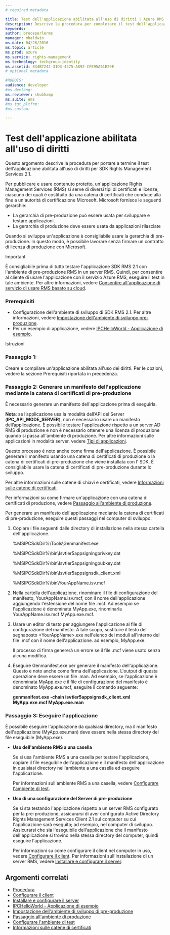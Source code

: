 ```yaml
---
# required metadata

title: Test dell'applicazione abilitata all'uso di diritti | Azure RMS
description: Descrive la procedura per completare il test dell'applicazione abilitata all'uso di diritti per SDK RMS 2.1.
keywords:
author: bruceperlerms
manager: mbaldwin
ms.date: 04/28/2016
ms.topic: article
ms.prod: azure
ms.service: rights-management
ms.technology: techgroup-identity
ms.assetid: 834B7242-31D3-4275-A892-CFE95A61E29E
# optional metadata

#ROBOTS:
audience: developer
#ms.devlang:
ms.reviewer: shubhamp
ms.suite: ems
#ms.tgt_pltfrm:
#ms.custom:

---
```


# Test dell'applicazione abilitata all'uso di diritti

Questo argomento descrive la procedura per portare a termine il test dell'applicazione abilitata all'uso di diritti per SDK Rights Management Services 2.1.

Per pubblicare e usare contenuto protetto, un'applicazione Rights Management Services (RMS) si serve di diversi tipi di certificati e licenze, ciascuno dei quali è costituito da una catena di certificati che conduce alla fine a un'autorità di certificazione Microsoft. Microsoft fornisce le seguenti gerarchie:

-   La gerarchia di pre-produzione può essere usata per sviluppare e testare applicazioni.
-   La gerarchia di produzione deve essere usata da applicazioni rilasciate

Quando si sviluppa un'applicazione è consigliabile usare la gerarchia di pre-produzione. In questo modo, è possibile lavorare senza firmare un contratto di licenza di produzione con Microsoft.

> [!IMPORTANT]
> È consigliabile prima di tutto testare l'applicazione SDK RMS 2.1 con l'ambiente di pre-produzione RMS in un server RMS. Quindi, per consentire al cliente di usare l'applicazione con il servizio Azure RMS, eseguire il test in tale ambiente. Per altre informazioni, vedere [Consentire all'applicazione di servizio di usare RMS basato su cloud](how-to-use-file-api-with-aadrm-cloud.md).

 

### Prerequisiti

-   Configurazione dell'ambiente di sviluppo di SDK RMS 2.1. Per altre informazioni, vedere [Impostazione dell'ambiente di sviluppo pre-produzione](how-to-set-up-the-pre-production-development-environment.md).
-   Per un esempio di applicazione, vedere [IPCHelloWorld - Applicazione di esempio](how-to-build-your-first-application.md).

Istruzioni

### Passaggio 1:

Creare e compilare un'applicazione abilitata all'uso dei diritti. Per le opzioni, vedere la sezione Prerequisiti riportata in precedenza.

### Passaggio 2: Generare un manifesto dell'applicazione mediante la catena di certificati di pre-produzione

È necessario generare un manifesto dell'applicazione prima di eseguirla.

**Nota**: se l’applicazione usa la modalità dell’API del Server (**IPC\_API\_MODE\_SERVER**), non è necessario usare un manifesto dell’applicazione. È possibile testare l'applicazione rispetto a un server AD RMS di produzione e non è necessario ottenere una licenza di produzione quando si passa all'ambiente di produzione. Per altre informazioni sulle applicazioni in modalità server, vedere [Tipi di applicazioni](application-types.md).

 

Questo processo è noto anche come firma dell'applicazione. È possibile generare il manifesto usando una catena di certificati di produzione o la catena di certificati di pre-produzione che viene installata con l' SDK. È consigliabile usare la catena di certificati di pre-produzione durante lo sviluppo.

Per altre informazioni sulle catene di chiavi e certificati, vedere [Informazioni sulle catene di certificati](understanding-certificate-chains.md).

Per informazioni su come firmare un'applicazione con una catena di certificati di produzione, vedere [Passaggio all'ambiente di produzione](switching-to-the-production-environment.md).

Per generare un manifesto dell'applicazione mediante la catena di certificati di pre-produzione, eseguire questi passaggi nel computer di sviluppo:

1.  Copiare i file seguenti dalle directory di installazione nella stessa cartella dell'applicazione.

    %MSIPCSdkDir%\\Tools\\Genmanifest.exe

    %MSIPCSdkDir%\\bin\\Isvtier5appsigningprivkey.dat

    %MSIPCSdkDir%\\bin\\Isvtier5appsigningpubkey.dat

    %MSIPCSdkDir%\\bin\\Isvtier5appsignsdk\_client.xml

    %MSIPCSdkDir%\\bin\\YourAppName.isv.mcf

2.  Nella cartella dell'applicazione, rinominare il file di configurazione del manifesto, YourAppName.isv.mcf, con il nome dell'applicazione aggiungendo l'estensione del nome file .mcf. Ad esempio se l'applicazione è denominata MyApp.exe, rinominarla YourAppName.isv.mcf MyApp.exe.mcf.

3.  Usare un editor di testo per aggiungere l'applicazione al file di configurazione del manifesto. A tale scopo, sostituire il testo del segnaposto &lt;YourAppName&gt;.exe nell'elenco dei moduli all'interno del file .mcf con il nome dell'applicazione. ad esempio, MyApp.exe.

    Il processo di firma genererà un errore se il file .mcf viene usato senza alcuna modifica.

4.  Eseguire Genmanifest.exe per generare il manifesto dell'applicazione. Questo è noto anche come firma dell'applicazione. L'output di questa operazione deve essere un file .man. Ad esempio, se l'applicazione è denominata MyApp.exe e il file di configurazione del manifesto è denominato MyApp.exe.mcf, eseguire il comando seguente:

    **genmanifest.exe -chain isvtier5appsignsdk\_client.xml MyApp.exe.mcf MyApp.exe.man**

### Passaggio 3: Eseguire l'applicazione

È possibile eseguire l'applicazione da qualsiasi directory, ma il manifesto dell'applicazione (MyApp.exe.man) deve essere nella stessa directory del file eseguibile (MyApp.exe).

-   **Uso dell'ambiente RMS a una casella**

    Se si usa l'ambiente RMS a una casella per testare l'applicazione, copiare il file eseguibile dell'applicazione e il manifesto dell'applicazione in qualsiasi directory nell'ambiente a una casella ed eseguire l'applicazione.

    Per informazioni sull'ambiente RMS a una casella, vedere [Configurare l'ambiente di test](how-to-set-up-your-test-environment.md).

-   **Uso di una configurazione del Server di pre-produzione**

    Se si sta testando l'applicazione rispetto a un server RMS configurato per la pre-produzione, assicurarsi di aver configurato Active Directory Rights Management Services Client 2.1 sul computer su cui l'applicazione sarà eseguita; ad esempio, nel computer di sviluppo. Assicurarsi che sia l'eseguibile dell'applicazione che il manifesto dell'applicazione si trovino nella stessa directory del computer, quindi eseguire l'applicazione.

    Per informazioni su come configurare il client nel computer in uso, vedere [Configurare il client](how-to-configure-the-ad-rms-client-2-0.md). Per informazioni sull'installazione di un server RMS, vedere [Installare e configurare il server](how-to-install-and-configure-an-rms-server.md).

## Argomenti correlati

* [Procedura](how-to-use-msipc.md)
* [Configurare il client](how-to-configure-the-ad-rms-client-2-0.md)
* [Installare e configurare il server](how-to-install-and-configure-an-rms-server.md)
* [IPCHelloWorld - Applicazione di esempio](how-to-build-your-first-application.md)
* [Impostazione dell'ambiente di sviluppo di pre-produzione](how-to-set-up-the-pre-production-development-environment.md)
* [Passaggio all'ambiente di produzione](switching-to-the-production-environment.md)
* [Configurare l'ambiente di test](how-to-set-up-your-test-environment.md)
* [Informazioni sulle catene di certificati](understanding-certificate-chains.md)
 

 





<!--HONumber=Apr16_HO4-->



